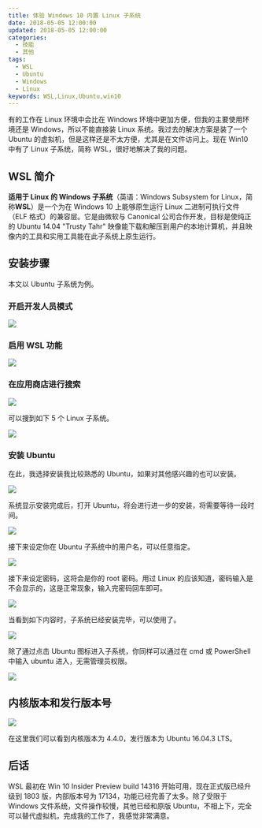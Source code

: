 ```yaml
---
title: 体验 Windows 10 内置 Linux 子系统
date: 2018-05-05 12:00:00
updated: 2018-05-05 12:00:00
categories:
  - 技能
  - 其他
tags:
  - WSL
  - Ubuntu
  - Windows
  - Linux
keywords: WSL,Linux,Ubuntu,win10
---
```


有的工作在 Linux 环境中会比在 Windows 环境中更加方便，但我的主要使用环境还是 Windows，所以不能直接装 Linux 系统。我过去的解决方案是装了一个 Ubuntu 的虚拟机，但是这样还是不太方便，尤其是在文件访问上。现在 Win10 中有了 Linux 子系统，简称 WSL，很好地解决了我的问题。

<!--more-->

## WSL 简介

**适用于 Linux 的 Windows 子系统**（英语：Windows Subsystem for Linux，简称**WSL**）是一个为在 Windows 10 上能够原生运行 Linux 二进制可执行文件（ELF 格式）的兼容层。它是由微软与 Canonical 公司合作开发，目标是使纯正的 Ubuntu 14.04 "Trusty Tahr" 映像能下载和解压到用户的本地计算机，并且映像内的工具和实用工具能在此子系统上原生运行。

## 安装步骤

本文以 Ubuntu 子系统为例。

### 开启开发人员模式

![](https://img.iszy.xyz/20190318221442.png)

### 启用 WSL 功能

![](https://img.iszy.xyz/20190318221451.png)

### 在应用商店进行搜索

![](https://img.iszy.xyz/20190318221502.png)

可以搜到如下 5 个 Linux 子系统。

![](https://img.iszy.xyz/20190318221511.png)

### 安装 Ubuntu

在此，我选择安装我比较熟悉的 Ubuntu，如果对其他感兴趣的也可以安装。

![](https://img.iszy.xyz/20190318221521.png)

系统显示安装完成后，打开 Ubuntu，将会进行进一步的安装，将需要等待一段时间。

![](https://img.iszy.xyz/20190318221535.png)

接下来设定你在 Ubuntu 子系统中的用户名，可以任意指定。

![](https://img.iszy.xyz/20190318221547.png)

接下来设定密码，这将会是你的 root 密码。用过 Linux 的应该知道，密码输入是不会显示的，这是正常现象，输入完密码回车即可。

![](https://img.iszy.xyz/20190318221557.png)

当看到如下内容时，子系统已经安装完毕，可以使用了。

![](https://img.iszy.xyz/20190318221608.png)

除了通过点击 Ubuntu 图标进入子系统，你同样可以通过在 cmd 或 PowerShell 中输入 ubuntu 进入，无需管理员权限。

![](https://img.iszy.xyz/20190318221620.png)

## 内核版本和发行版本号

![](https://img.iszy.xyz/20190318221636.png)

在这里我们可以看到内核版本为 4.4.0，发行版本为 Ubuntu 16.04.3 LTS。

## 后话

WSL 最初在 Win 10 Insider Preview build 14316 开始可用，现在正式版已经升级到 1803 版，内部版本号为 17134，功能已经完善了太多。除了受限于 Windows 文件系统，文件操作较慢，其他已经和原版 Ubuntu，不相上下，完全可以替代虚拟机，完成我的工作了，我感觉非常满意。
